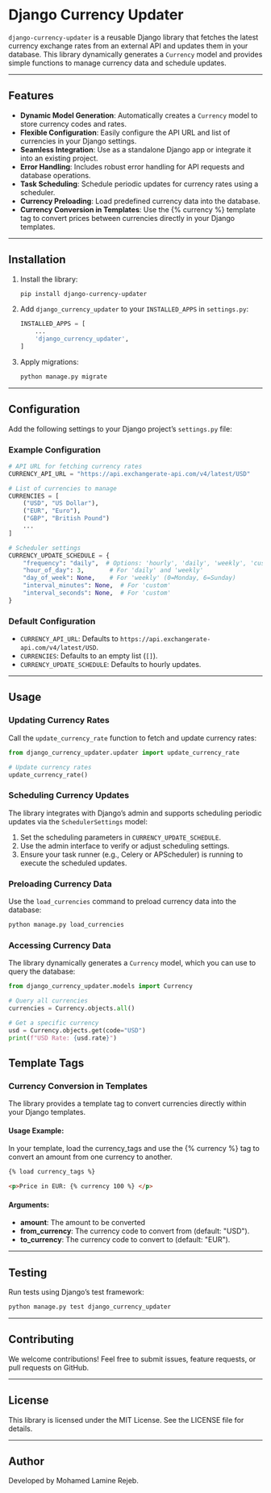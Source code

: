 # Django Currency Updater

`django-currency-updater` is a reusable Django library that fetches the latest currency exchange rates from an external API and updates them in your database. This library dynamically generates a `Currency` model and provides simple functions to manage currency data and schedule updates.

---

## Features

- **Dynamic Model Generation**: Automatically creates a `Currency` model to store currency codes and rates.
- **Flexible Configuration**: Easily configure the API URL and list of currencies in your Django settings.
- **Seamless Integration**: Use as a standalone Django app or integrate it into an existing project.
- **Error Handling**: Includes robust error handling for API requests and database operations.
- **Task Scheduling**: Schedule periodic updates for currency rates using a scheduler.
- **Currency Preloading**: Load predefined currency data into the database.
- **Currency Conversion in Templates**: Use the {% currency %} template tag to convert prices between currencies directly in your Django templates.

---

## Installation

1. Install the library:
   ```bash
   pip install django-currency-updater
   ```

2. Add `django_currency_updater` to your `INSTALLED_APPS` in `settings.py`:
   ```python
   INSTALLED_APPS = [
       ...
       'django_currency_updater',
   ]
   ```

3. Apply migrations:
   ```bash
   python manage.py migrate
   ```

---

## Configuration

Add the following settings to your Django project’s `settings.py` file:

### Example Configuration
```python
# API URL for fetching currency rates
CURRENCY_API_URL = "https://api.exchangerate-api.com/v4/latest/USD"

# List of currencies to manage
CURRENCIES = [
    ("USD", "US Dollar"),
    ("EUR", "Euro"),
    ("GBP", "British Pound")
    ...
]

# Scheduler settings
CURRENCY_UPDATE_SCHEDULE = {
    "frequency": "daily",  # Options: 'hourly', 'daily', 'weekly', 'custom'
    "hour_of_day": 3,       # For 'daily' and 'weekly'
    "day_of_week": None,    # For 'weekly' (0=Monday, 6=Sunday)
    "interval_minutes": None,  # For 'custom'
    "interval_seconds": None,  # For 'custom'
}
```

### Default Configuration
- `CURRENCY_API_URL`: Defaults to `https://api.exchangerate-api.com/v4/latest/USD`.
- `CURRENCIES`: Defaults to an empty list (`[]`).
- `CURRENCY_UPDATE_SCHEDULE`: Defaults to hourly updates.

---

## Usage

### Updating Currency Rates
Call the `update_currency_rate` function to fetch and update currency rates:

```python
from django_currency_updater.updater import update_currency_rate

# Update currency rates
update_currency_rate()
```

### Scheduling Currency Updates
The library integrates with Django’s admin and supports scheduling periodic updates via the `SchedulerSettings` model:

1. Set the scheduling parameters in `CURRENCY_UPDATE_SCHEDULE`.
2. Use the admin interface to verify or adjust scheduling settings.
3. Ensure your task runner (e.g., Celery or APScheduler) is running to execute the scheduled updates.

### Preloading Currency Data
Use the `load_currencies` command to preload currency data into the database:

```bash
python manage.py load_currencies
```

### Accessing Currency Data
The library dynamically generates a `Currency` model, which you can use to query the database:

```python
from django_currency_updater.models import Currency

# Query all currencies
currencies = Currency.objects.all()

# Get a specific currency
usd = Currency.objects.get(code="USD")
print(f"USD Rate: {usd.rate}")
```
## Template Tags
### Currency Conversion in Templates
The library provides a template tag to convert currencies directly within your Django templates.

#### Usage Example:
In your template, load the currency_tags and use the {% currency %} tag to convert an amount from one currency to another.
```html
{% load currency_tags %}

<p>Price in EUR: {% currency 100 %} </p>
```
#### Arguments:
- **amount**: The amount to be converted
- **from_currency**: The currency code to convert from (default: "USD").
- **to_currency**: The currency code to convert to (default: "EUR").
---

## Testing

Run tests using Django’s test framework:

```bash
python manage.py test django_currency_updater
```

---

## Contributing

We welcome contributions! Feel free to submit issues, feature requests, or pull requests on GitHub.

---

## License

This library is licensed under the MIT License. See the LICENSE file for details.

---

## Author

Developed by Mohamed Lamine Rejeb.

